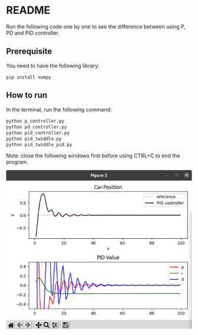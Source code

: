 # README

Run the following code one by one to see the difference between using P, PD and PID controller.

## Prerequisite

You need to have the following library:

```
pip install numpy
```

## How to run

In the terminal, run the following command: 

```
python p_controller.py
python pd_controller.py
python pid_controller.py
python pid_twiddle.py
python pid_twiddle_pid.py
```

Note: close the following windows first before using CTRL+C to end the program.

![](./fig1.png)
